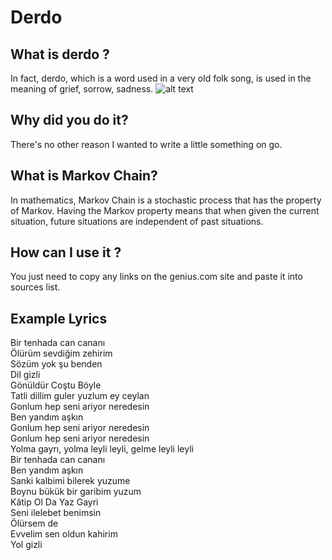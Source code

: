 # Derdo
## What is derdo ? 
In fact, derdo, which is a word used in a very old folk song, is used in the meaning of grief, sorrow, sadness.
![alt text](https://artwork-cdn.7static.com/static/img/sleeveart/00/053/928/0005392850_350.jpg)

## Why did you do it?
There's no other reason I wanted to write a little something on go.

## What is Markov Chain?
In mathematics, Markov Chain is a stochastic process that has the property of Markov. Having the Markov property means that when given the current situation, future situations are independent of past situations.

## How can I use it ? 
You just need to copy any links on the genius.com site and paste it into sources list.

## Example Lyrics

Bir tenhada can cananı <br>
Ölürüm sevdiğim zehirim<br>
Sözüm yok şu benden<br>
Dil gizli<br>
Gönüldür Coştu Böyle<br>
Tatli dillim guler yuzlum ey ceylan<br>
Gonlum hep seni ariyor neredesin<br>
Ben yandım aşkın<br>
Gonlum hep seni ariyor neredesin<br>
Gonlum hep seni ariyor neredesin<br>
Yolma gayrı, yolma leyli leyli, gelme leyli leyli<br>
Bir tenhada can cananı<br>
Ben yandım aşkın<br>
Sanki kalbimi bilerek yuzume<br>
Boynu bükük bir garibim yuzum<br>
Kâtip Ol Da Yaz Gayri<br>
Seni ilelebet benimsin<br>
Ölürsem de<br>
Evvelim sen oldun kahirim<br>
Yol gizli<br>
